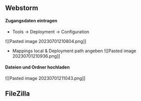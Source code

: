 ## Webstorm

#### Zugangsdaten eintragen
- Tools -> Deployment -> Configuration


![[Pasted image 20230701210804.png]]

- Mappings  local & Deployment path angeben
![[Pasted image 20230701210936.png]]

#### Dateien und Ordner hochladen
![[Pasted image 20230701211043.png]]

## FileZilla
